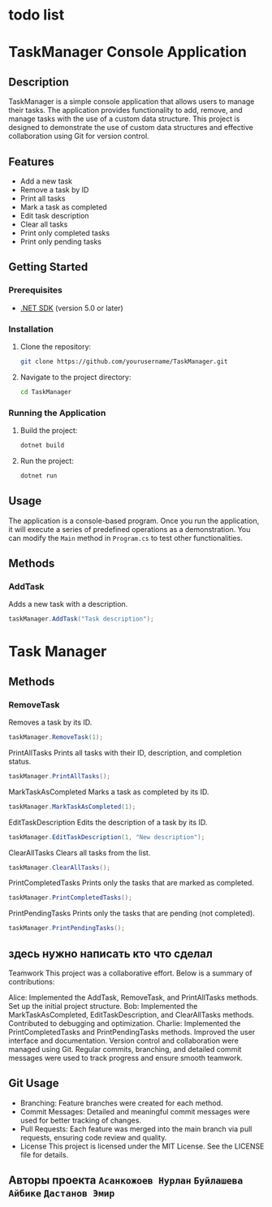 ﻿# todo list

# TaskManager Console Application


## Description

TaskManager is a simple console application that allows users to manage their tasks. The application provides functionality to add, remove, and manage tasks with the use of a custom data structure. This project is designed to demonstrate the use of custom data structures and effective collaboration using Git for version control.

## Features

- Add a new task
- Remove a task by ID
- Print all tasks
- Mark a task as completed
- Edit task description
- Clear all tasks
- Print only completed tasks
- Print only pending tasks

## Getting Started

### Prerequisites

- [.NET SDK](https://dotnet.microsoft.com/download) (version 5.0 or later)

### Installation

1. Clone the repository:
    ```bash
    git clone https://github.com/yourusername/TaskManager.git
    ```
2. Navigate to the project directory:
    ```bash
    cd TaskManager
    ```

### Running the Application

1. Build the project:
    ```bash
    dotnet build
    ```
2. Run the project:
    ```bash
    dotnet run
    ```

## Usage

The application is a console-based program. Once you run the application, it will execute a series of predefined operations as a demonstration. You can modify the `Main` method in `Program.cs` to test other functionalities.

## Methods

### AddTask
Adds a new task with a description.


```csharp
taskManager.AddTask("Task description");
```


# Task Manager

## Methods

### RemoveTask
Removes a task by its ID.

```csharp
taskManager.RemoveTask(1);
```



PrintAllTasks
Prints all tasks with their ID, description, and completion status.

```csharp
taskManager.PrintAllTasks();
```


MarkTaskAsCompleted
Marks a task as completed by its ID.

```csharp
taskManager.MarkTaskAsCompleted(1);
```



EditTaskDescription
Edits the description of a task by its ID.

```csharp
taskManager.EditTaskDescription(1, "New description");
```


ClearAllTasks
Clears all tasks from the list.

```csharp
taskManager.ClearAllTasks();
```



PrintCompletedTasks
Prints only the tasks that are marked as completed.

```csharp
taskManager.PrintCompletedTasks();
```


PrintPendingTasks
Prints only the tasks that are pending (not completed).


```csharp
taskManager.PrintPendingTasks();
```


## здесь нужно написать кто что сделал 
Teamwork
This project was a collaborative effort. Below is a summary of contributions:

Alice: Implemented the AddTask, RemoveTask, and PrintAllTasks methods. Set up the initial project structure.
Bob: Implemented the MarkTaskAsCompleted, EditTaskDescription, and ClearAllTasks methods. Contributed to debugging and optimization.
Charlie: Implemented the PrintCompletedTasks and PrintPendingTasks methods. Improved the user interface and documentation.
Version control and collaboration were managed using Git. Regular commits, branching, and detailed commit messages were used to track progress and ensure smooth teamwork.





## Git Usage
- Branching: Feature branches were created for each method.
- Commit Messages: Detailed and meaningful commit messages were used for better tracking of changes.
- Pull Requests: Each feature was merged into the main branch via pull requests, ensuring code review and quality.
- License
This project is licensed under the MIT License. See the LICENSE file for details.




## Авторы проекта `Асанкожоев Нурлан` `Буйлашева Айбике` `Дастанов Эмир` 


